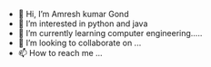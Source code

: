 - 👋 Hi, I’m Amresh kumar Gond
- 👀 I’m interested in python and java
- 🌱 I’m currently learning computer engineering..... 
- 💞️ I’m looking to collaborate on ...
- 📫 How to reach me ...

<!---
amresh91620/amresh91620 is a ✨ special ✨ repository because its `README.md` (this file) appears on your GitHub profile.
You can click the Preview link to take a look at your changes.
--->
